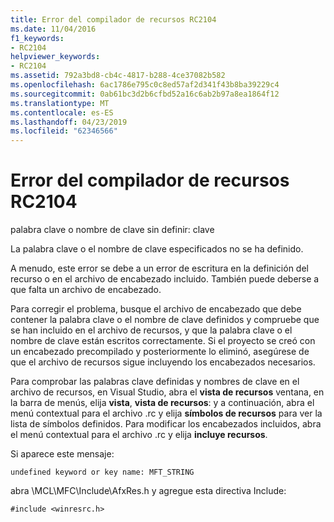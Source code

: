 ```yaml
---
title: Error del compilador de recursos RC2104
ms.date: 11/04/2016
f1_keywords:
- RC2104
helpviewer_keywords:
- RC2104
ms.assetid: 792a3bd8-cb4c-4817-b288-4ce37082b582
ms.openlocfilehash: 6ac1786e795c0c8ed57af2d341f43b8ba39229c4
ms.sourcegitcommit: 0ab61bc3d2b6cfbd52a16c6ab2b97a8ea1864f12
ms.translationtype: MT
ms.contentlocale: es-ES
ms.lasthandoff: 04/23/2019
ms.locfileid: "62346566"
---
```

# <a name="resource-compiler-error-rc2104"></a>Error del compilador de recursos RC2104

palabra clave o nombre de clave sin definir: clave

La palabra clave o el nombre de clave especificados no se ha definido.

A menudo, este error se debe a un error de escritura en la definición del recurso o en el archivo de encabezado incluido. También puede deberse a que falta un archivo de encabezado.

Para corregir el problema, busque el archivo de encabezado que debe contener la palabra clave o el nombre de clave definidos y compruebe que se han incluido en el archivo de recursos, y que la palabra clave o el nombre de clave están escritos correctamente. Si el proyecto se creó con un encabezado precompilado y posteriormente lo eliminó, asegúrese de que el archivo de recursos sigue incluyendo los encabezados necesarios.

Para comprobar las palabras clave definidas y nombres de clave en el archivo de recursos, en Visual Studio, abra el **vista de recursos** ventana, en la barra de menús, elija **vista**, **vista de recursos**: y a continuación, abra el menú contextual para el archivo .rc y elija **símbolos de recursos** para ver la lista de símbolos definidos. Para modificar los encabezados incluidos, abra el menú contextual para el archivo .rc y elija **incluye recursos**.

Si aparece este mensaje:

```
undefined keyword or key name: MFT_STRING
```

abra \MCL\MFC\Include\AfxRes.h y agregue esta directiva Include:

```
#include <winresrc.h>
```